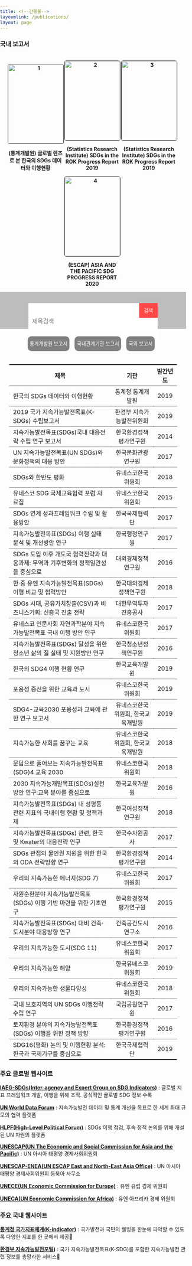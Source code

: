 ```yaml
---
title: <!--간행물-->
layoumlink: /publications/
layout: page
---
```


### 국내 보고서

<script src="https://ajax.googleapis.com/ajax/libs/jquery/3.4.1/jquery.min.js"></script>
<script>
//    페이지 로드 시 페이징 처리
   $(document).ready(function(){
      contentShow();
      createPage();
      
   });

   var isSearch = false;
   
   function contentShow(){
      var content = $(".content");
      for(var i=0; i < content.length; i++){
         if(i < 6){
            content.eq(i).css("display", "table-row");
         }else{
            content.eq(i).css("display", "none");
         }
      }
   }
   
   function createPage(){
      $(".pagination").remove();
      $(".page_form").append("<ul class='pagination'></ul>");
      var content = $(".content");
      
      var liCount = Math.ceil(content.length/6);
      for(var i=1; i <= liCount; i++){
         if(i==1){
            $(".pagination").append("<li onclick='changePage(this.innerHTML)' class='pageLi on'>"+i+"</li>");
         }else{
            $(".pagination").append("<li onclick='changePage(this.innerHTML)' class='pageLi'>"+i+"</li>");
         }
      }
   }
   
//    검색 기능
   function search(){
      isSearch = true;
      var value = $(".srh_input").val();
      var title = $(".title");
      
      for(var i=0; i < title.length; i++){
         $(".content").eq(i).attr("class", "content");
         $(".content").eq(i).css("display", "none");
         
         if(title[i].innerHTML.indexOf(value) != -1){
            $(".content").eq(i).attr("class", "content isSearch");
         }
      }
      
      searchShow();
      searchPage();
   }
   
   function searchShow(){
      var content = $(".isSearch");
      var count = 0;
      while(count < 6){
         if(content.length == count){
            break;
         }else{
            content.eq(count).css("display", "table-row");
            count++;
         }
      }
      
   }
   
   function searchPage(){
      
      $(".pagination").remove();
      $(".page_form").append("<ul class='pagination'></ul>");
      
      var content = $(".isSearch");
      
      createGaraData("isSearch");
      
      var liCount = Math.ceil(content.length/6);
      
      for(var i=1; i <= liCount; i++){
         if(i==1){
            $(".pagination").append("<li onclick='changePage(this.innerHTML)' class='pageLi on'>"+i+"</li>");
         }else{
            $(".pagination").append("<li onclick='changePage(this.innerHTML)' class='pageLi'>"+i+"</li>");
         }
      }
      
      $(".report1_btn").css("background", "gray");
      $(".report2_btn").css("background", "gray");
      $(".report3_btn").css("background", "gray");
   }
   
//    페이징 처리
   function changePage(index){
      if(isSearch){
         var content = $(".isSearch");
         
         for(var i=0; i < content.length; i++){
            if(i >= 6*(index-1) && i < 6*index){
               content.eq(i).css("display", "table-row");
            }else{
               content.eq(i).css("display", "none");
            }
         }
         
         createGaraData("isSearch");
         
         $(".pageLi").each(function(number, value){
            if(index-1 == number){
               $(".pageLi").eq(number).attr("class", "pageLi on");
            }else{
               $(".pageLi").eq(number).attr("class", "pageLi");
            }
         });
         
      }else{
         var content = $(".content");
         for(var i=0; i < content.length; i++){
            if(i >= 6*(index-1) && i < 6*index){
               content.eq(i).css("display", "table-row");
            }else{
               content.eq(i).css("display", "none");
            }
         }
         
         createGaraData("content");
         
         $(".pageLi").each(function(number, value){
            if(index-1 == number){
               $(".pageLi").eq(number).attr("class", "pageLi on");
            }else{
               $(".pageLi").eq(number).attr("class", "pageLi");
            }
         });
         
         
      }
      
   }
   
   function reportView(item){
      isSearch = true;
      $(".srh_input").val("");
      var content = $(".content");
      for(var i=0; i < content.length; i++){
         content.eq(i).attr("class", "content");
         content.eq(i).css("display", "none");
      }
      
      var report = $("."+item);
      
      for(var i=0; i < report.length; i++){
         var parent = report[i].parentNode;
         parent.className = "content isSearch";
      }
      
      searchShow();
      searchPage();
      
      createGaraData("isSearch");
      
      
      $(".report1_btn").css("background", "gray");
      $(".report2_btn").css("background", "gray");
      $(".report3_btn").css("background", "gray");
      
      var click_btn = $("."+item+"_btn");
      
      click_btn.css("background", "#5D5D5D");
   }
   
   function createGaraData(data){
      $(".gara").remove();
      var content = $("."+data);
      var count = 0;
      content.each(function(i, value){
         if(content.eq(i).css("display") == "table-row"){
            count++;
         }
      });
      
      var str = "";
      str += "<tr class='gara'>";
      str += "<td></td>";
      str += "<td></td>";
      str += "<td></td>";
      str += "</tr>";
      
      if(6-count != 0){
         for(var i=0; i < (6-count); i++){
            $(".board_table").append(str);
         }
      }else{
         $(".gara").remove();
      }
   }
</script>
<style>
@media ( min-width: 768px ){
   /*  공통 */
      body { padding:0; margin:0; }
   /*    상단 제목검색 및 버튼 CSS */
      input[type=button]:hover { background:#5D5D5D; transition : all ease 0.5s 0s; cursor:pointer; }
      input[type=button]:visited { background:#5D5D5D; }
      
      .search_form { text-align : center; width:100%; height: 100px;   background : #BDBDBD; }
      
      .search_form .search_div { display : inline-block; width : 350px; background : #ffffff; margin-top : 30px; }
      .search_form .search_div .srh_input { font-size : 16px; width: 80%; height : 100%; padding : 10px; margin : 0px; border: 0px; outline : none; float:left; }
      .search_form .search_div .srh_btn {   width: 50px; height: 40px; border: 0px; background : #FF4848; outline : none; color: #ffffff; float:right; margin:0px;   }
       
       .report_div { display : inline-block; width : 100%; height: 40px; text-align:center; margin-bottom: 20px;}
       .report1_btn, .report2_btn, .report3_btn { font-size:10pt; height: 40px; outline : none; background : gray; border : 0px; color : #ffffff; margin-right : 10px; border-radius:10px;}
       
       
   /*  하단 게시판 CSS  */
      .board_form { margin : 20px 5% 0;}
      .board_form .board_table { width : 100%; border-collapse : collapse; border-bottom : 1px solid black; }
      .board_form .board_table .board_title { border-top : 2px solid black; border-bottom : 1px solid black;}
      .board_form .board_table tr:not(:first-child) { border-top : 1px dotted black; }
      .board_form .board_table tr:last-child { border-bottom : 1px solid black; }
      .board_form .board_table tr { height : 50px;}
      .board_form .board_table .board_title th { text-align : center; }
      .board_form .board_table tr td:nth-child(1) { padding-left : 10px; }
      .board_form .board_table tr td:nth-child(2), td:nth-child(3) { text-align : center; }
      
   /*  하단 페이징 CSS  */   
      .board_form .page_form { text-align : center; }
      .board_form .page_form .pagination { list-style: none; font-size:18pt; }
      .board_form .page_form .pagination li { display : inline-block; cursor : pointer; padding:0 10px 0; margin:0 5px; border: 1px solid #BDBDBD; border-radius : 25px; }
      .board_form .page_form .pagination li:hover { background:#6799FF; transition : all ease 0.5s 0s; color : #ffffff; }
      
      .on { background:#6799FF; color:#ffffff; }
      
      .top_div { text-align : center; width:99%; border:0; font-weight:bold;}
      .top_div .item { display:inline-block; width:150px;}
      .top_div .item a img { border:1px solid black; border-radius:5px 5px 5px 5px; width:150px; height:215px; }
}
         
   @media ( max-width: 767px ){
      /*  공통 */
         body { padding:0; margin:0; }
      /*    상단 제목검색 및 버튼 CSS */
         input[type=button]:hover { background:#5D5D5D; transition : all ease 0.5s 0s; cursor:pointer; font-size:13pt;}
         input[type=button]:visited { background:#5D5D5D; }
         
         .search_form { text-align : center; width:100%; height: 100px;   background : #BDBDBD; }
         
         .search_form .search_div { display : inline-block; width : 350px; background : #ffffff; margin-top : 30px; }
         .search_form .search_div .srh_input { font-size : 16px; width: 80%; height : 100%; padding : 10px; margin : 0px; border: 0px; outline : none; float:left; }
         .search_form .search_div .srh_btn {   width: 50px; height: 40px; border: 0px; background : #FF4848; outline : none; color: #ffffff; float:right; margin:0px;   }
          
          .report_div { display : inline-block; width: 100%; text-align:center; margin-bottom: 20px;}
          .report1_btn, .report2_btn, .report3_btn { display: block; width: 100%; height: 40px; font-size:11pt; outline : none; background : gray; border : 0px; color : #ffffff;}
          
          
      /*  하단 게시판 CSS  */
         .board_form { margin : 20px 5% 0;}
         .board_form .board_table { width : 100%; border-collapse : collapse; border-bottom : 1px solid black; }
         .board_form .board_table .board_title { border-top : 2px solid black; border-bottom : 1px solid black;}
         .board_form .board_table tr:not(:first-child) { border-top : 1px dotted black; }
         .board_form .board_table tr:last-child { border-bottom : 1px solid black; }
         .board_form .board_table tr { height : 50px;}
         .board_form .board_table .board_title th { text-align : center; }
         .board_form .board_table tr td:nth-child(1) { padding-left : 10px; }
         .board_form .board_table tr td:nth-child(2), td:nth-child(3) { text-align : center; }
         
      /*  하단 페이징 CSS  */   
         .board_form .page_form { text-align : center; }
         .board_form .page_form .pagination { list-style: none; font-size:18pt; }
         .board_form .page_form .pagination li { display : inline-block; cursor : pointer; padding:0 10px 0; margin:0 5px; border: 1px solid #BDBDBD; border-radius : 25px; }
         .board_form .page_form .pagination li:hover { background:#6799FF; transition : all ease 0.5s 0s; color : #ffffff; }
         
         .on { background:#6799FF; color:#ffffff; }
         
         .top_div { text-align : center; width:100%; border:0; font-weight:bold;}
         .top_div .item { display:inline-block; width:400px;}
         .top_div .item a img { border:1px solid black; border-radius:5px 5px 5px 5px; width:150px; height:215px; }
   }
</style>

<br/>
<div class="top_div">
   <div class="item">
      <div>
         <a href="https://kostat-sdg-kor.github.io/sdg-indicators/public/report/1.pdf">
            <img src="https://kostat-sdg-kor.github.io/sdg-indicators/public/report/1.png" alt="1"/>
         </a>
      </div>
      <div>
         <p>(통계개발원) 글로벌 렌즈로 본 한국의 SDGs 데이터와 이행현황</p>
      </div>
   </div>
   <div class="item">
      <div>
         <a href="https://kostat-sdg-kor.github.io/sdg-indicators/public/report/2.pdf">
             <img src="https://kostat-sdg-kor.github.io/sdg-indicators/public/report/2.png" alt="2"/>    
          </a>
      </div>
      <div>
         <p>(Statistics Research Institute) SDGs in the ROK Progress Report  2019</p>
      </div>
   </div>
   <div class="item">
      <div>
         <a href="https://kostat-sdg-kor.github.io/sdg-indicators/public/report/3.pdf">
              <img src="https://kostat-sdg-kor.github.io/sdg-indicators/public/report/3.png" alt="3"/>    
           </a>
      </div>
      <div>
         <p>(Statistics Research Institute) SDGs in the ROK Progress Report  2019</p>
      </div>
   </div>
   <div class="item">
      <div>
         <a href="https://kostat-sdg-kor.github.io/sdg-indicators/public/report/4.pdf">  
              <img src="https://kostat-sdg-kor.github.io/sdg-indicators/public/report/4.png" alt="4"/>    
            </a>
      </div>
      <div>
         <p>(ESCAP) ASIA AND THE PACIFIC SDG PROGRESS REPORT 2020</p>
      </div>
   </div>
</div>
<div class="search_form">
   <div class="search_div">
      <input type="text" class="srh_input" name="search_input" placeholder="제목검색"/>
      <input type="button" class="srh_btn" name="search_button" value="검색" onclick="search();"/>
         
      
   </div>
</div>
<div class="board_form">
   <div class="report_div">
      <input type="button" class="report1_btn" onclick="reportView('report1');" name="report1" value="통계개발원 보고서"/>
      <input type="button" class="report2_btn" onclick="reportView('report2');" name="report2" value="국내관계기관 보고서"/>
      <input type="button" class="report3_btn" onclick="reportView('report3');" name="report3" value="국외 보고서"/>      
   </div>
   <table class="board_table">
      <tr class="board_title">
         <th>제목</th>
         <th>기관</th>
         <th>발간년도</th>
      </tr>
      <tr class="content">
         <td class="title">한국의 SDGs 데이터와 이행현황</td>
         <td class="report1">통계청 통계개발원</td>
         <td>2019</td>
      </tr>
      <tr class="content">
         <td class="title">2019 국가 지속가능발전목표(K-SDGs) 수립보고서</td>
         <td class="report2">환경부 지속가능발전위원회</td>
         <td>2019</td>
      </tr>
      <tr class="content">
         <td class="title">지속가능발전목표(SDGs)국내 대응전략 수립 연구 보고서</td>
         <td class="report2">한국환경정책평가연구원</td>
         <td>2014</td>
      </tr>
      <tr class="content">
         <td class="title">UN 지속가능발전목표(UN SDGs)와 문화정책의 대응 방안</td>
         <td class="report2">한국문화관광연구원</td>
         <td>2017</td>
      </tr>
      <tr class="content">
         <td class="title">SDGs와 한반도 평화</td>
         <td class="report3">유네스코한국위원회</td>
         <td>2018</td>
      </tr>
      <tr class="content">
         <td class="title">유네스코 SDG 국제교육협력 포럼 자료집</td>
         <td class="report3">유네스코한국위원회</td>
         <td>2015</td>
      </tr>
      <tr class="content">
         <td class="title">SDGs 연계 성과프레임워크 수립 및 활용방안</td>
         <td class="report2">한국국제협력단</td>
         <td>2017</td>
      </tr>
      <tr class="content">
         <td class="title">지속가능발전목표(SDGs) 이행 실태 분석 및 개선방안 연구</td>
         <td class="report2">한국행정연구원</td>
         <td>2017</td>
      </tr>
      <tr class="content">
         <td class="title">SDGs 도입 이후 개도국 협력전략과 대응과제: 무역과 기후변화의 정책일관성을 중심으로</td>
         <td class="report2">대외경제정책연구원</td>
         <td>2016</td>
      </tr>
      <tr class="content">
         <td class="title">한·중 유엔 지속가능발전목표(SDGs) 이행 비교 및 협력방안</td>
         <td class="report2">한국대외경제정책연구원</td>
         <td>2018</td>
      </tr>
      <tr class="content">
         <td class="title">SDGs 시대, 공유가치창출(CSV)과 비즈니스기회: 신흥국 진출 전략</td>
         <td class="report2">대한무역투자진흥공사</td>
         <td>2017</td>
      </tr>
      <tr class="content">
         <td class="title">유네스코 인문사회 자연과학분야 지속가능발전목표 국내 이행 방안 연구</td>
         <td class="report3">유네스코한국위원회</td>
         <td>2017</td>
      </tr>
      <tr class="content">
         <td class="title">지속가능발전목표(SDGs) 달성을 위한 청소년 삶의 질 실태 및 지원방안 연구</td>
         <td class="report2">한국청소년정책연구원</td>
         <td>2016</td>
      </tr>
      <tr class="content">
         <td class="title">한국의 SDG4 이행 현황 연구</td>
         <td class="report1">한국교육개발원</td>
         <td>2019</td>
      </tr>
      <tr class="content">
         <td class="title">포용성 증진을 위한 교육과 도시</td>
         <td class="report3">유네스코한국위원회</td>
         <td>2019</td>
      </tr>
      <tr class="content">
         <td class="title">SDG4-교육2030 포용성과 교육에 관한 연구 보고서</td>
         <td class="report1 report3">유네스코한국위원회, 한국교육개발원</td>
         <td>2019</td>
      </tr>
      <tr class="content">
         <td class="title">지속가능한 사회를 꿈꾸는 교육</td>
         <td class="report1 report3">유네스코한국위원회, 한국교육개발원</td>
         <td>2018</td>
      </tr>
      <tr class="content">
         <td class="title">문답으로 풀어보는 지속가능발전목표(SDG)4 교육 2030</td>
         <td class="report3">유네스코한국위원회</td>
         <td>2018</td>
      </tr>
      <tr class="content">
         <td class="title">2030 지속가능개발목표(SDGs)실천 방안 연구:교육 분야를 중심으로</td>
         <td class="report1">한국교육개발원</td>
         <td>2016</td>
      </tr>
      <tr class="content">
         <td class="title">지속가능발전목표(SDGs) 내 성평등 관련 지표의 국내이행 현황 및 정책과제</td>
         <td class="report2">한국여성정책연구원</td>
         <td>2018</td>
      </tr>
      <tr class="content">
         <td class="title">지속가능발전목표(SDGs) 관련, 한국 및 Kwater의 대응전략 연구</td>
         <td class="report2">한국수자원공사</td>
         <td>2017</td>
      </tr>
      <tr class="content">
         <td class="title">SDGs 관점의 물인권 지원을 위한 한국의 ODA 전략방향 연구</td>
         <td class="report2">한국환경정책평가연구원</td>
         <td>2014</td>
      </tr>
      <tr class="content">
         <td class="title">우리의 지속가능한 에너지(SDG 7)</td>
         <td class="report3">유네스코한국위원회</td>
         <td>2017</td>
      </tr>
      <tr class="content">
         <td class="title">자원순환분야 지속가능발전목표(SDGs) 이행 기반 마련을 위한 기초연구</td>
         <td class="report2">한국환경정책평가연구원</td>
         <td>2015</td>
      </tr>
      <tr class="content">
         <td class="title">지속가능발전목표(SDGs) 대비 건축·도시분야 대응방향 연구</td>
         <td class="report2">건축공간도시연구소</td>
         <td>2016</td>
      </tr>
      <tr class="content">
         <td class="title">우리의 지속가능한 도시(SDG 11)</td>
         <td class="report3">유네스코한국위원회</td>
         <td>2017</td>
      </tr>
      <tr class="content">
         <td class="title">우리의 지속가능한 해양</td>
         <td class="report3">한국유네스코위원회</td>
         <td>2019</td>
      </tr>
      <tr class="content">
         <td class="title">우리의 지속가능한 생물다양성</td>
         <td class="report3">유네스코한국위원회</td>
         <td>2018</td>
      </tr>
      <tr class="content">
         <td class="title">국내 보호지역의 UN SDGs 이행전략 수립 연구</td>
         <td class="report2">국립공원연구원</td>
         <td>2017</td>
      </tr>
      <tr class="content">
         <td class="title">토지환경 분야의 지속가능발전목표(SDGs) 이행을 위한 정책 방향</td>
         <td class="report2">한국환경정책평가연구원</td>
         <td>2016</td>
      </tr>
      <tr class="content">
         <td class="title">SDG16(평화) 논의 및 이행현황 분석: 한국과 국제기구를 중심으로</td>
         <td class="report2">한국국제협력단</td>
         <td>2019</td>
      </tr>
   </table>
   <div class="page_form">
      <ul class="pagination">
      </ul>
   </div>   
</div>






### 주요 글로벌 웹사이트

**[IAEG-SDGs(Inter-agency and Expert Group on SDG Indicators)](https://unstats.un.org/sdgs/iaeg-sdgs/)** : 글로벌 지표 프레임워크 개발, 이행을 위해 조직. 공식적인 글로벌 SDG 정보 수록

**[UN World Data Forum](https://unstats.un.org/unsd/undataforum/)** : 지속가능발전 데이터 및 통계 개선을 목표로 한 세계 최대 규모의 협력 플랫폼

**[HLPF(High-Level Political Forum)](https://sustainabledevelopment.un.org/hlpf)** : SDGs 이행 점검, 후속 정책 논의를 위해 개설된 UN 차원의 플랫폼

**[UNESCAP(UN The Economic and Social Commission for Asia and the Pacific)](https://www.unescap.org/)** : UN 아시아 태평양 경제사회위원회

**[UNESCAP-ENEA(UN ESCAP East and North-East Asia Office)](https://www.unescap.org/subregional-office/east-north-east-asia)** : UN 아시아 태평양 경제사회위원회 동북아 사무소

**[UNECE(UN Economic Commission for Europe)](https://www.unece.org/info/ece-homepage.html)** : 유엔 유럽 경제 위원회

**[UNECA(UN Economic Commission for Africa)](https://www.uneca.org/)** : 유엔 아프리카 경제 위원회


### 주요 국내 웹사이트

**[통계청 국가지표체계(K-indicator)](http://www.index.go.kr/unify/main.do?clasCd=10&web=)** : 국가발전과 국민의 웰빙을 한눈에 파악할 수 있도록 다양한 지표를 한 곳에서 제공

**[환경부 지속가능발전포털](http://ncsd.go.kr/))** : 국가 지속가능발전목표(K-SDG)를 포함한 지속가능발전 관련 정보를 총망라한 서비스

<br/>
<br/>


